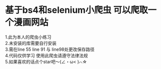 # 基于bs4和selenium小爬虫 可以爬取一个漫画网站
1.此为本人的爬虫小练习  
2.未安装的库需要自行安装    
3.需在line 55 line 91 与 line98处更改保存路径    
4.代码仅供学习 使用此爬虫请遵守法律法规    
5.如果喜欢的话点个star吧～(∠・ω< )⌒☆    
